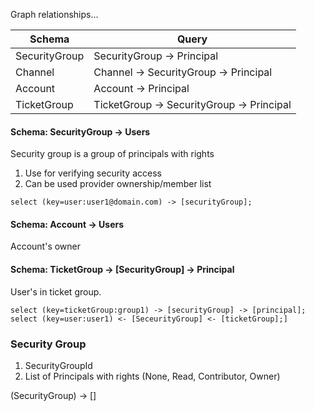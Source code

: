 Graph relationships...

| Schema         | Query                                     |
| -----------    | ----------------------------------------- |
| SecurityGroup  | SecurityGroup -> Principal                |
| Channel        | Channel -> SecurityGroup -> Principal     |
| Account        | Account -> Principal                      |
| TicketGroup    | TicketGroup -> SecurityGroup -> Principal |


#### Schema: SecurityGroup -> Users

Security group is a group of principals with rights

1) Use for verifying security access
2) Can be used provider ownership/member list

```
select (key=user:user1@domain.com) -> [securityGroup];
```

#### Schema: Account -> Users

Account's owner

#### Schema: TicketGroup -> [SecurityGroup] -> Principal

User's in ticket group.

```
select (key=ticketGroup:group1) -> [securityGroup] -> [principal];
select (key=user:user1) <- [SeceurityGroup] <- [ticketGroup];]
```

### Security Group

1) SecurityGroupId
2) List of Principals with rights (None, Read, Contributor, Owner)


(SecurityGroup) -> []


